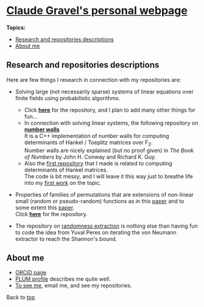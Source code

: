 <!--<!DOCTYPE html>-->
<!--<html>-->
<!--<head>
<link rel="stylesheet" href="superstylist.css">
</head>
<body>-->

<h1 id="TOP"><a href="https://clgravel.github.io">Claude Gravel's personal webpage</a></h1>

<div id="toc_container">
<p class="toc_title"><b>Topics:</b></p>
<ul class="toc_list">
<li><a href="#ITEM1">Research and repositories descriptions</a></li>
<li><a href="#ITEM2">About me</a></li>
</ul>
</div>

<h2 id="ITEM1">Research and repositories descriptions</h2>

<p>Here are few things I research in connection with my repositories are:

<ul>
<li> Solving large (not necessarily sparse) systems of linear equations over finite fields using probabilistic algorithms.</li>
<ul>
<li> Click <a href="https://github.com/clgravel/solvers_for_linear_Fq_system"><b>here</b></a> for the repository, and I plan to add many other things for fun...</li>
<li> In connection with solving linear systems, the following repository on <a href="https://github.com/clgravel/number_walls"><b>number walls</b></a><br>
It is a C++ implementation of number walls for computing determinants of Hankel / Toeplitz matrices over F<sub>2</sub>.<br>
Number walls are nicely explained (but no proof given) in <em>The Book of Numbers</em> by John H. Conway and Richard K. Guy.</li>
<li> Also the <a href="https://github.com/clgravel/hankel_determinants_and_finding_linear_subsequences">first repository</a> that I made is related to computing determinants of Hankel matrices.<br>The code is bit messy, and I will leave it this way just to breathe life into my <a href="https://doi.org/10.1007/978-3-030-68869-1_10">first work</a> on the topic.</li>
</ul>
</ul>

<ul>
<li> Properties of families of permutations that are extensions of non-linear small (random or pseudo-random) functions as in this <a href="https://doi.org/10.1142/S0219498823500512">paper</a> and to some extent this <a href="https://doi.org/10.1007/s12095-019-00384-4">paper</a>.<br>
Click <a href="https://github.com/clgravel/linear_extension_of_psr_fcts"><b>here</b></a> for the repository.
</li>
</ul>

<ul>
<li> The repository on <a href="https://github.com/clgravel/optimal_randomness_extraction">randomness extraction</a> is nothing else than having fun to code the idea from Yuval Peres on iterating the von Neumann extractor to reach the Shannon's bound.
</li>
</ul>

</p>

<h2 id="ITEM2">About me</h2>

<ul>
<li><a href="https://orcid.org/0000-0001-5275-4953">ORCID page</a></li>
<li><a href="https://secure.plum.io/en/p/gDfS1KryoVRd0hC-42AARQ">PLUM profile</a> describes me quite well.</li>
<li><a href="https://github.com/clgravel">To see me</a>, email me, and see my repositories.</li>
</ul>

<p>Back to <a href="#TOP">top</a></p>

<!--</body>-->
<!--</html>-->
